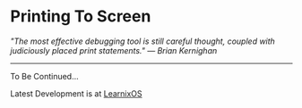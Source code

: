 # Printing To Screen

_"The most effective debugging tool is still careful thought, coupled with judiciously placed print statements." — Brian Kernighan_

---

To Be Continued...

Latest Development is at [LearnixOS](https://github.com/learnix-os/LearnixOS/)